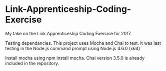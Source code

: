 # Link-Apprenticeship-Coding-Exercise
My take on the Link Apprenticeship Coding Exercise for 2017.

Testing dependancies. This project uses Mocha and Chai to test. 
It was last testing in the Node.js command prompt using Node.js 4.6.0 (x64)

Install mocha using npm install mocha. Chai version 3.5.0 is already included in the repository. 
